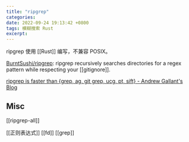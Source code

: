 ```yaml
---
title: "ripgrep"
categories: 
date: 2022-09-24 19:13:42 +0800
tags: 模糊搜索 Rust
excerpt: 
---
```


ripgrep 使用 [[Rust]] 编写，不兼容 POSIX。

[BurntSushi/ripgrep](https://github.com/BurntSushi/ripgrep): ripgrep recursively searches directories for a regex pattern while respecting your [[gitignore]].

[ripgrep is faster than {grep, ag, git grep, ucg, pt, sift} - Andrew Gallant's Blog](https://blog.burntsushi.net/ripgrep/)




## Misc

[[ripgrep-all]]


[[正则表达式]]
[[fd]]
[[grep]]

